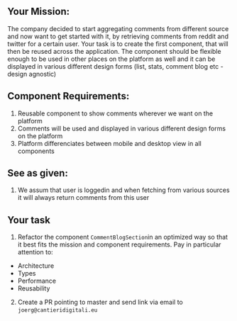 ## Your Mission:

The company decided to start aggregating comments from different source and now want to get started with it, by retrieving comments from reddit and twitter for a certain user. Your task is to create the first component, that will then be reused across the application. The component should be flexible enough to be used in other places on the platform as well and it can be displayed in various different design forms (list, stats, comment blog etc - design agnostic)

## Component Requirements:

1. Reusable component to show comments wherever we want on the platform
2. Comments will be used and displayed in various different design forms on the platform
3. Platform differenciates between mobile and desktop view in all components

## See as given:

1. We assum that user is loggedin and when fetching from various sources it will always return comments from this user

## Your task

1. Refactor the component `CommentBlogSection`in an optimized way so that it best fits the mission and component requirements. Pay in particular attention to:

- Architecture
- Types
- Performance
- Reusability

2. Create a PR pointing to master and send link via email to `joerg@cantieridigitali.eu`
